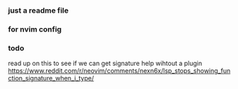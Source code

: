 ### just a readme file
### for nvim config


### todo
read up on this to see if we can get signature help wihtout a plugin
https://www.reddit.com/r/neovim/comments/nexn6x/lsp_stops_showing_function_signature_when_i_type/
